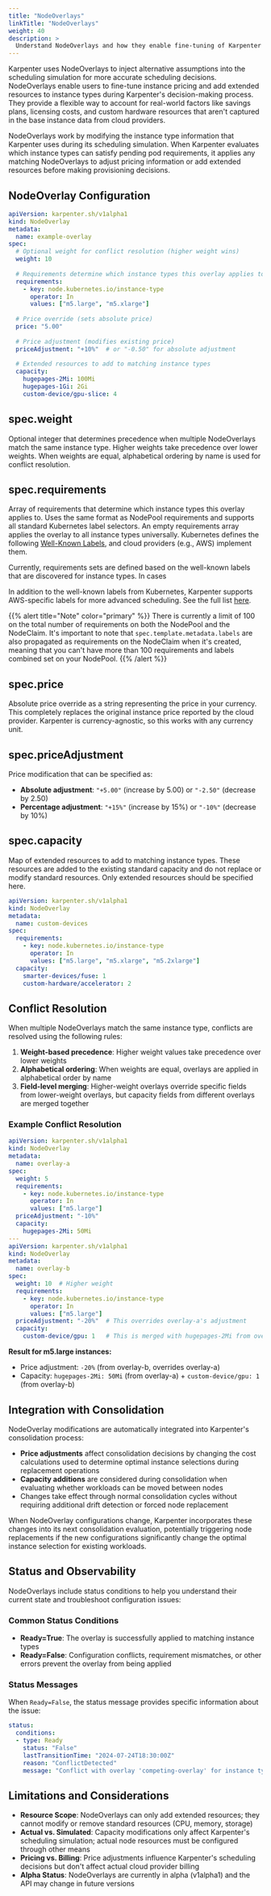 ```yaml
---
title: "NodeOverlays"
linkTitle: "NodeOverlays"
weight: 40
description: >
  Understand NodeOverlays and how they enable fine-tuning of Karpenter's scheduling simulation for advanced use cases.
---
```


Karpenter uses NodeOverlays to inject alternative assumptions into the scheduling simulation for more accurate scheduling decisions.
NodeOverlays enable users to fine-tune instance pricing and add extended resources to instance types during Karpenter's decision-making process.
They provide a flexible way to account for real-world factors like savings plans, licensing costs, and custom hardware resources that aren't captured in the base instance data from cloud providers.

NodeOverlays work by modifying the instance type information that Karpenter uses during its scheduling simulation.
When Karpenter evaluates which instance types can satisfy pending pod requirements, it applies any matching NodeOverlays to adjust pricing information or add extended resources before making provisioning decisions.

## NodeOverlay Configuration

```yaml
apiVersion: karpenter.sh/v1alpha1
kind: NodeOverlay
metadata:
  name: example-overlay
spec:
  # Optional weight for conflict resolution (higher weight wins)
  weight: 10
  
  # Requirements determine which instance types this overlay applies to
  requirements:
    - key: node.kubernetes.io/instance-type
      operator: In
      values: ["m5.large", "m5.xlarge"]
  
  # Price override (sets absolute price)
  price: "5.00"
  
  # Price adjustment (modifies existing price)
  priceAdjustment: "+10%"  # or "-0.50" for absolute adjustment
  
  # Extended resources to add to matching instance types
  capacity:
    hugepages-2Mi: 100Mi
    hugepages-1Gi: 2Gi
    custom-device/gpu-slice: 4
```

## spec.weight
Optional integer that determines precedence when multiple NodeOverlays match the same instance type. Higher weights take precedence over lower weights. When weights are equal, alphabetical ordering by name is used for conflict resolution.

## spec.requirements
Array of requirements that determine which instance types this overlay applies to. Uses the same format as NodePool requirements and supports all standard Kubernetes label selectors. An empty requirements array applies the overlay to all instance types universally. Kubernetes defines the following [Well-Known Labels](https://kubernetes.io/docs/reference/labels-annotations-taints/), and cloud providers (e.g., AWS) implement them.

Currently, requirements sets are defined based on the well-known labels that are discovered for instance types. In cases 

In addition to the well-known labels from Kubernetes, Karpenter supports AWS-specific labels for more advanced scheduling. See the full list [here](../scheduling/#well-known-labels).

{{% alert title="Note" color="primary" %}}
There is currently a limit of 100 on the total number of requirements on both the NodePool and the NodeClaim. It's important to note that `spec.template.metadata.labels` are also propagated as requirements on the NodeClaim when it's created, meaning that you can't have more than 100 requirements and labels combined set on your NodePool.
{{% /alert %}}

## spec.price
Absolute price override as a string representing the price in your currency. This completely replaces the original instance price reported by the cloud provider. Karpenter is currency-agnostic, so this works with any currency unit.

## spec.priceAdjustment
Price modification that can be specified as:
- **Absolute adjustment**: `"+5.00"` (increase by 5.00) or `"-2.50"` (decrease by 2.50)
- **Percentage adjustment**: `"+15%"` (increase by 15%) or `"-10%"` (decrease by 10%)

## spec.capacity
Map of extended resources to add to matching instance types. These resources are added to the existing standard capacity and do not replace or modify standard resources. Only extended resources should be specified here.

```yaml
apiVersion: karpenter.sh/v1alpha1
kind: NodeOverlay
metadata:
  name: custom-devices
spec:
  requirements:
    - key: node.kubernetes.io/instance-type
      operator: In
      values: ["m5.large", "m5.xlarge", "m5.2xlarge"]
  capacity:
    smarter-devices/fuse: 1
    custom-hardware/accelerator: 2
```

## Conflict Resolution

When multiple NodeOverlays match the same instance type, conflicts are resolved using the following rules:

1. **Weight-based precedence**: Higher weight values take precedence over lower weights
2. **Alphabetical ordering**: When weights are equal, overlays are applied in alphabetical order by name
3. **Field-level merging**: Higher-weight overlays override specific fields from lower-weight overlays, but capacity fields from different overlays are merged together

### Example Conflict Resolution

```yaml
apiVersion: karpenter.sh/v1alpha1
kind: NodeOverlay
metadata:
  name: overlay-a
spec:
  weight: 5
  requirements:
    - key: node.kubernetes.io/instance-type
      operator: In
      values: ["m5.large"]
  priceAdjustment: "-10%"
  capacity:
    hugepages-2Mi: 50Mi
---
apiVersion: karpenter.sh/v1alpha1
kind: NodeOverlay
metadata:
  name: overlay-b
spec:
  weight: 10  # Higher weight
  requirements:
    - key: node.kubernetes.io/instance-type
      operator: In
      values: ["m5.large"]
  priceAdjustment: "-20%"  # This overrides overlay-a's adjustment
  capacity:
    custom-device/gpu: 1   # This is merged with hugepages-2Mi from overlay-a
```

**Result for m5.large instances:**
- Price adjustment: `-20%` (from overlay-b, overrides overlay-a)
- Capacity: `hugepages-2Mi: 50Mi` (from overlay-a) + `custom-device/gpu: 1` (from overlay-b)

## Integration with Consolidation

NodeOverlay modifications are automatically integrated into Karpenter's consolidation process:

* **Price adjustments** affect consolidation decisions by changing the cost calculations used to determine optimal instance selections during replacement operations
* **Capacity additions** are considered during consolidation when evaluating whether workloads can be moved between nodes
* Changes take effect through normal consolidation cycles without requiring additional drift detection or forced node replacement

When NodeOverlay configurations change, Karpenter incorporates these changes into its next consolidation evaluation, potentially triggering node replacements if the new configurations significantly change the optimal instance selection for existing workloads.

## Status and Observability

NodeOverlays include status conditions to help you understand their current state and troubleshoot configuration issues:

### Common Status Conditions

* **Ready=True**: The overlay is successfully applied to matching instance types
* **Ready=False**: Configuration conflicts, requirement mismatches, or other errors prevent the overlay from being applied

### Status Messages

When `Ready=False`, the status message provides specific information about the issue:

```yaml
status:
  conditions:
  - type: Ready
    status: "False"
    lastTransitionTime: "2024-07-24T18:30:00Z"
    reason: "ConflictDetected"
    message: "Conflict with overlay 'competing-overlay' for instance type m5.large (both have weight 10)"
```

## Limitations and Considerations

* **Resource Scope**: NodeOverlays can only add extended resources; they cannot modify or remove standard resources (CPU, memory, storage)
* **Actual vs. Simulated**: Capacity modifications only affect Karpenter's scheduling simulation; actual node resources must be configured through other means
* **Pricing vs. Billing**: Price adjustments influence Karpenter's scheduling decisions but don't affect actual cloud provider billing
* **Alpha Status**: NodeOverlays are currently in alpha (v1alpha1) and the API may change in future versions